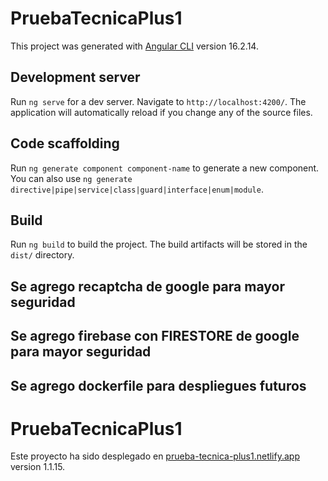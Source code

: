# PruebaTecnicaPlus1

This project was generated with [Angular CLI](https://github.com/angular/angular-cli) version 16.2.14.

## Development server

Run `ng serve` for a dev server. Navigate to `http://localhost:4200/`. The application will automatically reload if you change any of the source files.

## Code scaffolding

Run `ng generate component component-name` to generate a new component. You can also use `ng generate directive|pipe|service|class|guard|interface|enum|module`.

## Build

Run `ng build` to build the project. The build artifacts will be stored in the `dist/` directory.

## Se agrego recaptcha de google para mayor seguridad 
## Se agrego firebase con FIRESTORE  de google para mayor seguridad 
## Se agrego dockerfile para despliegues futuros

# PruebaTecnicaPlus1

Este proyecto ha sido desplegado en  [prueba-tecnica-plus1.netlify.app](https://main--prueba-tecnica-plus1.netlify.app/) version 1.1.15.
